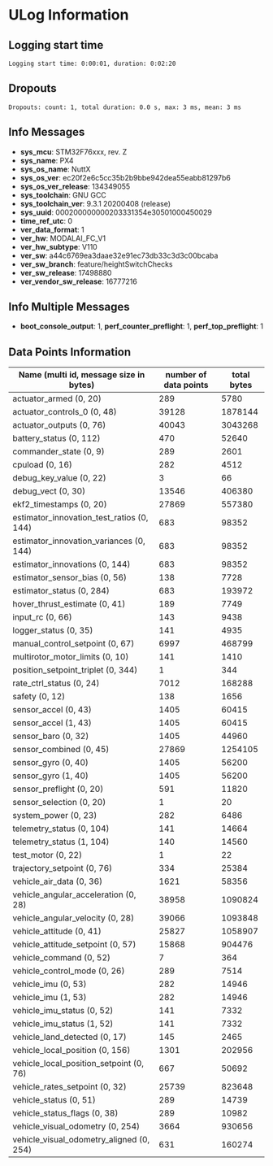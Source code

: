 # ULog Information

## Logging start time
`Logging start time: 0:00:01, duration: 0:02:20`

## Dropouts
`Dropouts: count: 1, total duration: 0.0 s, max: 3 ms, mean: 3 ms`

## Info Messages
- **sys_mcu**: STM32F76xxx, rev. Z
- **sys_name**: PX4
- **sys_os_name**: NuttX
- **sys_os_ver**: ec20f2e6c5cc35b2b9bbe942dea55eabb81297b6
- **sys_os_ver_release**: 134349055
- **sys_toolchain**: GNU GCC
- **sys_toolchain_ver**: 9.3.1 20200408 (release)
- **sys_uuid**: 000200000000203331354e30501000450029
- **time_ref_utc**: 0
- **ver_data_format**: 1
- **ver_hw**: MODALAI_FC_V1
- **ver_hw_subtype**: V110
- **ver_sw**: a44c6769ea3daae32e91ec73db33c3d3c00bcaba
- **ver_sw_branch**: feature/heightSwitchChecks
- **ver_sw_release**: 17498880
- **ver_vendor_sw_release**: 16777216

## Info Multiple Messages
- **boot_console_output**: 1, **perf_counter_preflight**: 1, **perf_top_preflight**: 1

## Data Points Information
| Name (multi id, message size in bytes) | number of data points | total bytes |
| --- | --- | --- |
| actuator_armed (0, 20) | 289 | 5780 |
| actuator_controls_0 (0, 48) | 39128 | 1878144 |
| actuator_outputs (0, 76) | 40043 | 3043268 |
| battery_status (0, 112) | 470 | 52640 |
| commander_state (0, 9) | 289 | 2601 |
| cpuload (0, 16) | 282 | 4512 |
| debug_key_value (0, 22) | 3 | 66 |
| debug_vect (0, 30) | 13546 | 406380 |
| ekf2_timestamps (0, 20) | 27869 | 557380 |
| estimator_innovation_test_ratios (0, 144) | 683 | 98352 |
| estimator_innovation_variances (0, 144) | 683 | 98352 |
| estimator_innovations (0, 144) | 683 | 98352 |
| estimator_sensor_bias (0, 56) | 138 | 7728 |
| estimator_status (0, 284) | 683 | 193972 |
| hover_thrust_estimate (0, 41) | 189 | 7749 |
| input_rc (0, 66) | 143 | 9438 |
| logger_status (0, 35) | 141 | 4935 |
| manual_control_setpoint (0, 67) | 6997 | 468799 |
| multirotor_motor_limits (0, 10) | 141 | 1410 |
| position_setpoint_triplet (0, 344) | 1 | 344 |
| rate_ctrl_status (0, 24) | 7012 | 168288 |
| safety (0, 12) | 138 | 1656 |
| sensor_accel (0, 43) | 1405 | 60415 |
| sensor_accel (1, 43) | 1405 | 60415 |
| sensor_baro (0, 32) | 1405 | 44960 |
| sensor_combined (0, 45) | 27869 | 1254105 |
| sensor_gyro (0, 40) | 1405 | 56200 |
| sensor_gyro (1, 40) | 1405 | 56200 |
| sensor_preflight (0, 20) | 591 | 11820 |
| sensor_selection (0, 20) | 1 | 20 |
| system_power (0, 23) | 282 | 6486 |
| telemetry_status (0, 104) | 141 | 14664 |
| telemetry_status (1, 104) | 140 | 14560 |
| test_motor (0, 22) | 1 | 22 |
| trajectory_setpoint (0, 76) | 334 | 25384 |
| vehicle_air_data (0, 36) | 1621 | 58356 |
| vehicle_angular_acceleration (0, 28) | 38958 | 1090824 |
| vehicle_angular_velocity (0, 28) | 39066 | 1093848 |
| vehicle_attitude (0, 41) | 25827 | 1058907 |
| vehicle_attitude_setpoint (0, 57) | 15868 | 904476 |
| vehicle_command (0, 52) | 7 | 364 |
| vehicle_control_mode (0, 26) | 289 | 7514 |
| vehicle_imu (0, 53) | 282 | 14946 |
| vehicle_imu (1, 53) | 282 | 14946 |
| vehicle_imu_status (0, 52) | 141 | 7332 |
| vehicle_imu_status (1, 52) | 141 | 7332 |
| vehicle_land_detected (0, 17) | 145 | 2465 |
| vehicle_local_position (0, 156) | 1301 | 202956 |
| vehicle_local_position_setpoint (0, 76) | 667 | 50692 |
| vehicle_rates_setpoint (0, 32) | 25739 | 823648 |
| vehicle_status (0, 51) | 289 | 14739 |
| vehicle_status_flags (0, 38) | 289 | 10982 |
| vehicle_visual_odometry (0, 254) | 3664 | 930656 |
| vehicle_visual_odometry_aligned (0, 254) | 631 | 160274 |

